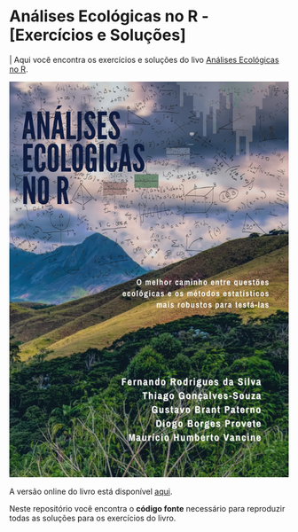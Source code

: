 # Análises Ecológicas no R - [Exercícios e Soluções]

| Aqui você encontra os exercícios e soluções do livo [Análises Ecológicas no R](https://analises-ecologicas.netlify.app/).

![analises ecologicas](img/capa.jpeg)

A versão online do livro está disponível [aqui](https://analises-ecologicas.netlify.app/).

Neste repositório você encontra o **código fonte** necessário para reproduzir todas as soluções para os exercícios do livro.
